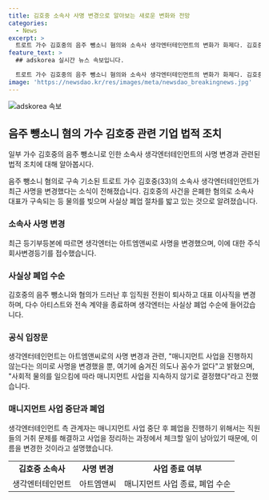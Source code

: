 ```yaml
---
title: 김호중 소속사 사명 변경으로 알아보는 새로운 변화와 전망
categories:
  - News
excerpt: >
  트로트 가수 김호중의 음주 뺑소니 혐의와 소속사 생각엔터테인먼트의 변화가 화제다. 김호중의 사건을 은폐한 혐의로 대표가 구속되며 소속사가 사실상 폐업 절차를 밟고 있다는 관측이 우세하다. 이에 소속사는 사명을 아트엠앤씨로 변경하고 매니지먼트 사업을 중단한다는 입장을 밝혔다. 소속 아티스트와의 전속 계약 종료와 직원들의 퇴사로 폐업 수순에 들어간 것으로 전해졌다. 생각엔터테인먼트는 "매니지먼트 사업을 지속하지 않기로 결정했다"며 "사명을 변경한 것에 숨겨진 의도나 꼼수가 없다"고 밝혔다.
feature_text: >
  ## adskorea 실시간 뉴스 속보입니다.

  트로트 가수 김호중의 음주 뺑소니 혐의와 소속사 생각엔터테인먼트의 변화가 화제다. 김호중의 사건을 은폐한 혐의로 대표가 구속되며 소속사가 사실상 폐업 절차를 밟고 있다는 관측이 우세하다. 이에 소속사는 사명을 아트엠앤씨로 변경하고 매니지먼트 사업을 중단한다는 입장을 밝혔다. 소속 아티스트와의 전속 계약 종료와 직원들의 퇴사로 폐업 수순에 들어간 것으로 전해졌다. 생각엔터테인먼트는 "매니지먼트 사업을 지속하지 않기로 결정했다"며 "사명을 변경한 것에 숨겨진 의도나 꼼수가 없다"고 밝혔다.
image: 'https://newsdao.kr/res/images/meta/newsdao_breakingnews.jpg'
---
```


<p><img src="https://newsdao.kr/res/images/meta/newsdao_breakingnews.jpg" alt="adskorea 속보" /></p>

<h2 data-ke-size="size26">음주 뺑소니 혐의 가수 김호중 관련 기업 법적 조치</h2>

<p>일부 가수 김호중의 음주 뺑소니로 인한 소속사 생각엔터테인먼트의 사명 변경과 관련된 법적 조치에 대해 알아봅시다.</p>

<p data-ke-size="size16">음주 뺑소니 혐의로 구속 기소된 트로트 가수 김호중(33)의 소속사 생각엔터테인먼트가 최근 사명을 변경했다는 소식이 전해졌습니다. 김호중의 사건을 은폐한 혐의로 소속사 대표가 구속되는 등 물의를 빚으며 사실상 폐업 절차를 밟고 있는 것으로 알려졌습니다.</p>

<h3>소속사 사명 변경</h3>

<p data-ke-size="size16">최근 등기부등본에 따르면 생각엔터는 아트엠앤씨로 사명을 변경했으며, 이에 대한 주식회사변경등기를 접수했습니다.</p>

<h3>사실상 폐업 수순</h3>

<p data-ke-size="size16">김호중의 음주 뺑소니와 혐의가 드러난 후 임직원 전원이 퇴사하고 대표 이사직을 변경하며, 다수 아티스트와 전속 계약을 종료하며 생각엔터는 사실상 폐업 수순에 들어갔습니다.</p>

<h3>공식 입장문</h3>

<p data-ke-size="size16">생각엔터테인먼트는 아트엠앤씨로의 사명 변경과 관련, "매니지먼트 사업을 진행하지 않는다는 의미로 사명을 변경했을 뿐, 여기에 숨겨진 의도나 꼼수가 없다"고 밝혔으며, "사회적 물의를 일으킴에 따라 매니지먼트 사업을 지속하지 않기로 결정했다"라고 전했습니다.</p>

<h3>매니지먼트 사업 중단과 폐업</h3>

<p data-ke-size="size16">생각엔터테인먼트 측 관계자는 매니지먼트 사업 중단 후 폐업을 진행하기 위해서는 직원들의 거취 문제를 해결하고 사업을 정리하는 과정에서 체크할 일이 남아있기 때문에, 이름을 변경한 것이라고 설명했습니다.</p>

<table>
    <tbody>
        <tr>
            <td style="text-align: center; height: 17px;"><b>김호중 소속사</b></td>
            <td style="text-align: center; height: 17px;"><b>사명 변경</b></td>
            <td style="text-align: center; height: 17px;"><b>사업 종료 여부</b></td>
        </tr>
        <tr>
            <td style="text-align: center;">생각엔터테인먼트</td>
            <td style="text-align: center;">아트엠앤씨</td>
            <td style="text-align: center;">매니지먼트 사업 종료, 폐업 수순</td>
        </tr>
    </tbody>
</table>

<p data-ke-size="size16">&nbsp;</p>

